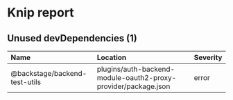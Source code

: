 # Knip report

## Unused devDependencies (1)

| Name                          | Location     | Severity |
| :---------------------------- | :----------- | :------- |
| @backstage/backend-test-utils | plugins/auth-backend-module-oauth2-proxy-provider/package.json | error    |

